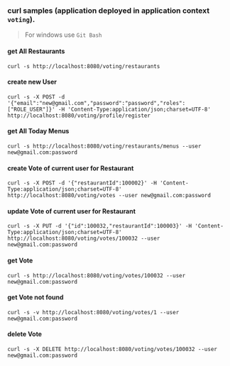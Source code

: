 ### curl samples (application deployed in application context `voting`).
> For windows use `Git Bash`

#### get All Restaurants
`curl -s http://localhost:8080/voting/restaurants`

#### create new User
`curl -s -X POST -d '{"email":"new@gmail.com","password":"password","roles":["ROLE_USER"]}' -H 'Content-Type:application/json;charset=UTF-8'  http://localhost:8080/voting/profile/register`

#### get All Today Menus
`curl -s http://localhost:8080/voting/restaurants/menus --user new@gmail.com:password`

#### create Vote of current user for Restaurant
`curl -s -X POST -d '{"restaurantId":100002}' -H 'Content-Type:application/json;charset=UTF-8'  http://localhost:8080/voting/votes --user new@gmail.com:password`

#### update Vote of current user for Restaurant
`curl -s -X PUT -d '{"id":100032,"restaurantId":100003}' -H 'Content-Type:application/json;charset=UTF-8'  http://localhost:8080/voting/votes/100032 --user new@gmail.com:password`

#### get Vote
`curl -s http://localhost:8080/voting/votes/100032 --user new@gmail.com:password`

#### get Vote not found
`curl -s -v http://localhost:8080/voting/votes/1 --user new@gmail.com:password`

#### delete Vote
`curl -s -X DELETE http://localhost:8080/voting/votes/100032 --user new@gmail.com:password`
